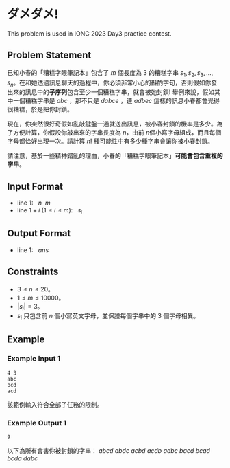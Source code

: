 # ダメダメ!

This problem is used in IONC 2023 Day3 practice contest.

## Problem Statement

已知小春的「糟糕字眼筆記本」包含了 $m$ 個長度為 $3$ 的糟糕字串 $s_1,s_2,s_3,...,s_n$。在和她透過訊息聊天的過程中，你必須非常小心的斟酌字句，否則假如你發出來的訊息中的**子序列**包含至少一個糟糕字串，就會被她封鎖! 舉例來說，假如其中一個糟糕字串是 $abc$ ，那不只是 $dabce$ ，連 $adbec$ 這樣的訊息小春都會覺得很糟糕，於是把你封鎖。

現在，你突然很好奇假如亂敲鍵盤一通就送出訊息，被小春封鎖的機率是多少。為了方便計算，你假設你敲出來的字串長度為 $n$，由前 $n$個小寫字母組成，而且每個字母都恰好出現一次。請計算 $n!$ 種可能性中有多少種字串會讓你被小春封鎖。

請注意，基於一些精神錯亂的理由，小春的「糟糕字眼筆記本」**可能會包含重複的字串**。


## Input Format

* line $1$: $\ \ n\ \ m$
* line $1+i$ ($1 \le i \le m$): $\ \ s_i$

## Output Format

* line $1$: $\ \ ans$

## Constraints

- $3 \le n \le 20$。
- $1 \le m \le 10000$。
- $|s_i|=3$。
- $s_i$ 只包含前 $n$ 個小寫英文字母，並保證每個字串中的 $3$ 個字母相異。


## Example

### Example Input 1

```
4 3
abc
bcd
acd
```

該範例輸入符合全部子任務的限制。

### Example Output 1

```
9
```
以下為所有會害你被封鎖的字串：
$abcd$
$abdc$
$acbd$
$acdb$
$adbc$
$bacd$
$bcad$
$bcda$
$dabc$
